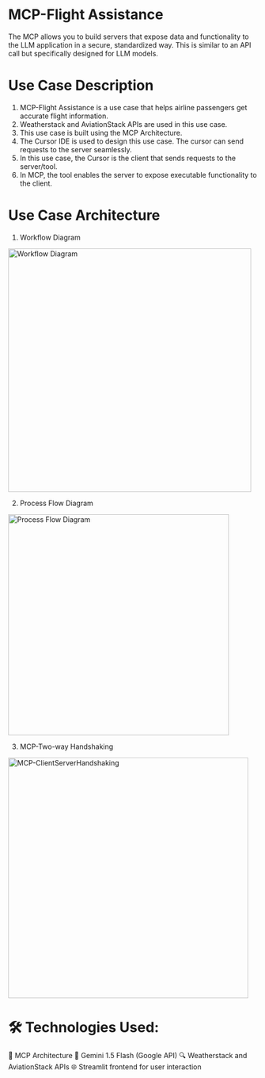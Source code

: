 # MCP-Flight Assistance  
The MCP allows you to build servers that expose data and functionality to the LLM application in a secure, standardized way. This is similar to an API call but specifically designed for LLM models.  

# Use Case Description  
1. MCP-Flight Assistance is a use case that helps airline passengers get accurate flight information.  
2. Weatherstack and AviationStack APIs are used in this use case.  
3. This use case is built using the MCP Architecture.  
4. The Cursor IDE is used to design this use case. The cursor can send requests to the server seamlessly.  
5. In this use case, the Cursor is the client that sends requests to the server/tool.  
6. In MCP, the tool enables the server to expose executable functionality to the client.  

# Use Case Architecture
1. Workflow Diagram
<img width="491" alt="Workflow Diagram" src="https://github.com/user-attachments/assets/b23f2a7d-74e1-494e-9829-cd4535fe09d2" />

2. Process Flow Diagram
<img width="446" alt="Process Flow Diagram" src="https://github.com/user-attachments/assets/66d528e5-710a-49b7-9a7b-c850619c5cd3" />

3. MCP-Two-way Handshaking
<img width="485" alt="MCP-ClientServerHandshaking" src="https://github.com/user-attachments/assets/ab1c6093-48b3-45d3-ac6f-d9e86cea7ae2" />

# 🛠 Technologies Used:
🧠 MCP Architecture
🔮 Gemini 1.5 Flash (Google API)
🔍 Weatherstack and AviationStack APIs
🌐 Streamlit frontend for user interaction
